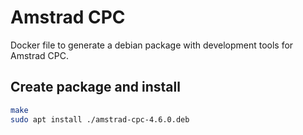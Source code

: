 # Amstrad CPC

Docker file to generate a debian package with development tools for Amstrad CPC.

## Create package and install

```bash
make
sudo apt install ./amstrad-cpc-4.6.0.deb
```

